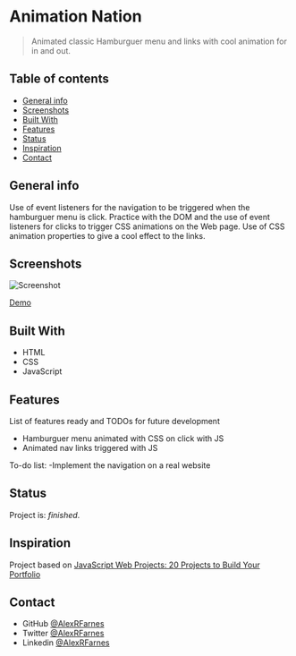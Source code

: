 # Animation Nation

> Animated classic Hamburguer menu and links with cool animation for in and out.

## Table of contents

- [General info](#general-info)
- [Screenshots](#screenshots)
- [Built With](#built-with)
- [Features](#features)
- [Status](#status)
- [Inspiration](#inspiration)
- [Contact](#contact)

## General info

Use of event listeners for the navigation to be triggered when the hamburguer menu is click. Practice with the DOM and the use of event listeners for clicks to trigger CSS animations on the Web page. Use of CSS animation properties to give a cool effect to the links.

## Screenshots

![Screenshot](https://user-images.githubusercontent.com/57517804/111973215-398ef900-8b39-11eb-8eb6-6f9b6db7b5a5.png)

[Demo](https://competent-archimedes-09a53c.netlify.app)

## Built With

- HTML
- CSS
- JavaScript

## Features

List of features ready and TODOs for future development

- Hamburguer menu animated with CSS on click with JS
- Animated nav links triggered with JS

To-do list:
-Implement the navigation on a real website

## Status

Project is: _finished_.

## Inspiration

Project based on [JavaScript Web Projects: 20 Projects to Build Your Portfolio](https://www.udemy.com/course/javascript-web-projects-to-build-your-portfolio-resume/)

## Contact

- GitHub [@AlexRFarnes](https://github.com/AlexRFarnes)
- Twitter [@AlexRFarnes](https://twitter.com/alexrfarnes)
- Linkedin [@AlexRFarnes](https://www.linkedin.com/in/alexrfarnes/)
